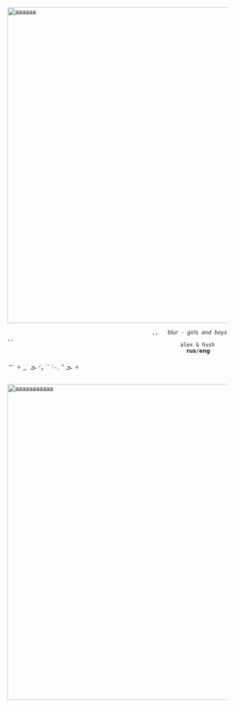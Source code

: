 <img width="3056" height="718" alt="аааааа" src="https://github.com/user-attachments/assets/97397462-f200-4872-bde6-4adc4c30c173" />


                                                  ,,   𝘣𝘭𝘶𝘳 - 𝘨𝘪𝘳𝘭𝘴 𝘢𝘯𝘥 𝘣𝘰𝘺𝘴   ,,
                                                           alex & hush
                                                             𝗿𝘂𝘀/𝗲𝗻𝗴 
 ݁                                             ٬٬ ࣪ ✧ ,,  ࣪ 🌫️  ◜｡ ࣪``    𓍱۰. ݁  ֙་  🌫️  ✧







<img width="3056" height="718" alt="ааааааааааа" src="https://github.com/user-attachments/assets/f9c33bdf-fc8d-4e23-a072-eebef9ce5f51" />
